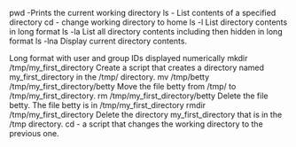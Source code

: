 pwd -Prints the current working directory
ls - List contents of a specified directory
cd - change working directory to home
ls -l List directory contents in long format
ls -la List all directory contents including then hidden in long format
ls -lna Display current directory contents.

Long format
with user and group IDs displayed numerically
mkdir /tmp/my_first_directory
Create a script that creates a directory named my_first_directory in the /tmp/ directory.
mv /tmp/betty /tmp/my_first_directory/betty
Move the file betty from /tmp/ to /tmp/my_first_directory.
rm /tmp/my_first_directory/betty
Delete the file betty. The file betty is in /tmp/my_first_directory
rmdir /tmp/my_first_directory
Delete the directory my_first_directory that is in the /tmp directory.
cd -
a script that changes the working directory to the previous one.
